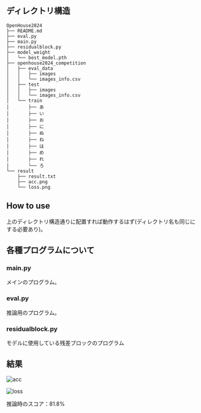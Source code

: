 ## ディレクトリ構造
```
OpenHouse2024
├── README.md
├── eval.py
├── main.py
├── residualblock.py
├── model_weight
│   └── best_model.pth
├── openhouse2024_competition
│   ├── eval_data
│   │   ├── images
│   │   └── images_info.csv
│   ├── test
│   │   ├── images
│   │   └── images_info.csv
│   └── train
│       ├── あ
│       ├── い
│       ├── お
│       ├── に
│       ├── ぬ
│       ├── ね
│       ├── は
│       ├── め
│       ├── れ
│       └── ろ
└── result
    ├── result.txt
    ├── acc.png
    └── loss.png
```
## How to use
上のディレクトリ構造通りに配置すれば動作するはず(ディレクトリ名も同じにする必要あり)。

## 各種プログラムについて
### main.py

メインのプログラム。

### eval.py

推論用のプログラム。

### residualblock.py

モデルに使用している残差ブロックのプログラム

## 結果
![acc](https://github.com/user-attachments/assets/e6cb9e40-e477-480a-95c0-57fec469c919)

![loss](https://github.com/user-attachments/assets/74726163-e70a-457c-9b04-d56ab737e520)

推論時のスコア：81.8%